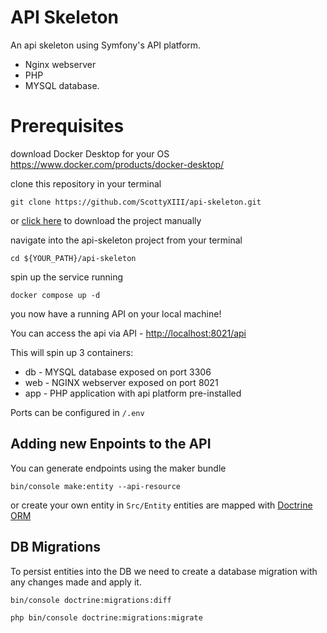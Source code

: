 # API Skeleton
An api skeleton using Symfony's API platform.

- Nginx webserver
- PHP
- MYSQL database.

# Prerequisites

download Docker Desktop for your OS
https://www.docker.com/products/docker-desktop/

clone this repository in your terminal

`git clone https://github.com/ScottyXIII/api-skeleton.git`

or [click here](https://github.com/ScottyXIII/api-skeleton/archive/refs/heads/master.zip) to download the project manually 

navigate into the api-skeleton project from your terminal 

`cd ${YOUR_PATH}/api-skeleton` 

spin up the service running 

```docker compose up -d```

you now have a running API on your local machine!

You can access the api via
API - [http://localhost:8021/api](http://localhost:8021)

This will spin up 3 containers: 
- db - MYSQL database exposed on port 3306
- web - NGINX webserver exposed on port 8021 
- app - PHP application with api platform pre-installed
  


Ports can be configured in `/.env`

## Adding new Enpoints to the API

You can generate endpoints using the maker bundle

`bin/console make:entity --api-resource`

or create your own entity in `Src/Entity` entities are mapped with [Doctrine ORM](https://www.doctrine-project.org/projects/doctrine-orm/en/latest/reference/association-mapping.html)

## DB Migrations
To persist entities into the DB we need to create a database migration with any changes made and apply it.

`bin/console doctrine:migrations:diff` 

`php bin/console doctrine:migrations:migrate` 
